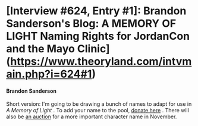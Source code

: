 # [Interview #624, Entry #1]: Brandon Sanderson's Blog: A MEMORY OF LIGHT Naming Rights for JordanCon and the Mayo Clinic](https://www.theoryland.com/intvmain.php?i=624#1)

#### Brandon Sanderson

Short version: I'm going to be drawing a bunch of names to adapt for use in
*A Memory of Light*
. To add your name to the pool,
[donate here](http://www.jordancon.org/content/memory-light-naming-rights-drawing)
. There will also be
[an auction](http://www.jordancon.org/content/memory-light-naming-rights-auction)
for a more important character name in November.

